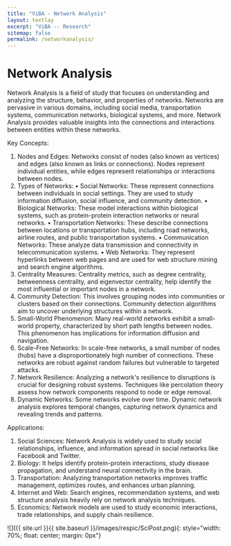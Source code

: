 ```yaml
---
title: "ViBA - Network Analysis"
layout: textlay
excerpt: "ViBA -- Research"
sitemap: false
permalink: /networkanalysis/
---
```


# Network Analysis

Network Analysis is a field of study that focuses on understanding and analyzing the structure, behavior, and properties of networks. Networks are pervasive in various domains, including social media, transportation systems, communication networks, biological systems, and more. Network Analysis provides valuable insights into the connections and interactions between entities within these networks.

Key Concepts:
1.	Nodes and Edges: Networks consist of nodes (also known as vertices) and edges (also known as links or connections). Nodes represent individual entities, while edges represent relationships or interactions between nodes.
2.	Types of Networks:
•	Social Networks: These represent connections between individuals in social settings. They are used to study information diffusion, social influence, and community detection.
•	Biological Networks: These model interactions within biological systems, such as protein-protein interaction networks or neural networks.
•	Transportation Networks: These describe connections between locations or transportation hubs, including road networks, airline routes, and public transportation systems.
•	Communication Networks: These analyze data transmission and connectivity in telecommunication systems.
•	Web Networks: They represent hyperlinks between web pages and are used for web structure mining and search engine algorithms.
3.	Centrality Measures: Centrality metrics, such as degree centrality, betweenness centrality, and eigenvector centrality, help identify the most influential or important nodes in a network.
4.	Community Detection: This involves grouping nodes into communities or clusters based on their connections. Community detection algorithms aim to uncover underlying structures within a network.
5.	Small-World Phenomenon: Many real-world networks exhibit a small-world property, characterized by short path lengths between nodes. This phenomenon has implications for information diffusion and navigation.
6.	Scale-Free Networks: In scale-free networks, a small number of nodes (hubs) have a disproportionately high number of connections. These networks are robust against random failures but vulnerable to targeted attacks.
7.	Network Resilience: Analyzing a network's resilience to disruptions is crucial for designing robust systems. Techniques like percolation theory assess how network components respond to node or edge removal.
8.	Dynamic Networks: Some networks evolve over time. Dynamic network analysis explores temporal changes, capturing network dynamics and revealing trends and patterns.

Applications:
1.	Social Sciences: Network Analysis is widely used to study social relationships, influence, and information spread in social networks like Facebook and Twitter.
2.	Biology: It helps identify protein-protein interactions, study disease propagation, and understand neural connectivity in the brain.
3.	Transportation: Analyzing transportation networks improves traffic management, optimizes routes, and enhances urban planning.
4.	Internet and Web: Search engines, recommendation systems, and web structure analysis heavily rely on network analysis techniques.
5.	Economics: Network models are used to study economic interactions, trade relationships, and supply chain resilience.

![]({{ site.url }}{{ site.baseurl }}/images/respic/SciPost.png){: style="width: 70%; float: center; margin: 0px"}


